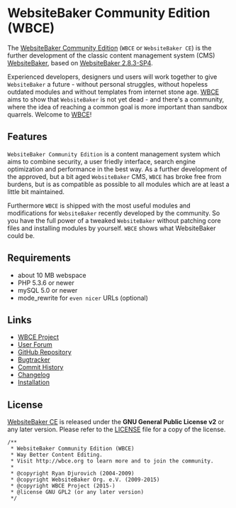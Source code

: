 # WebsiteBaker Community Edition (WBCE)
The [WebsiteBaker Community Edition](http://wbce.org) (`WBCE` or `WebsiteBaker CE`) is the further development of the classic content management system (CMS) [WebsiteBaker](http://websitebaker.org), based on [WebsiteBaker 2.8.3-SP4](http://wiki.websitebaker.org/wbdownload/SP4ForWb2-8-3.zip). 

Experienced developers, designers und users will work together to give `WebsiteBaker` a future - without personal struggles, without hopeless outdated modules and without templates from internet stone age. [WBCE](http://wbce.org) aims to show that `WebsiteBaker` is not yet dead - and there's a community, where the idea of reaching a common goal is more important than sandbox quarrels. Welcome to [WBCE](http://wbce.org)!

## Features
`WebsiteBaker Community Edition` is a content management system which aims to combine security, a user friedly interface, search engine optimization and performance in the best way. As a further development of the approved, but a bit aged `WebsiteBaker` CMS, `WBCE` has broke free from burdens, but is as compatible as possible to all modules which are at least a little bit maintained.

Furthermore `WBCE` is shipped with the most useful modules and modifications for `WebsiteBaker` recently developed by the community. So you have the full power of a tweaked `WebsiteBaker` without patching core files and installing modules by yourself. `WBCE` shows what WebsiteBaker could be. 

## Requirements
  - about 10 MB webspace
  - PHP 5.3.6 or newer
  - mySQL 5.0 or newer
  - mode_rewrite for `even nicer` URLs (optional)

## Links
  - [WBCE Project](http://wbce.org)
  - [User Forum](http://forum.wbce.org)
  - [GitHub Repository](https://github.com/WBCE/WebsiteBaker_CommunityEdition)
  - [Bugtracker](https://github.com/WBCE/WebsiteBaker_CommunityEdition/issues)
  - [Commit History](https://github.com/WBCE/WebsiteBaker_CommunityEdition/commits/master)
  - [Changelog](CHANGELOG.md)
  - [Installation](INSTALL.md)

## License
[WebsiteBaker CE](http://wbce.org) is released under the **GNU General Public License v2** or any later version.
Please refer to the [LICENSE](LICENSE.md) file for a copy of the license.

    /**
     * WebsiteBaker Community Edition (WBCE)
     * Way Better Content Editing.
     * Visit http://wbce.org to learn more and to join the community.
     *
     * @copyright Ryan Djurovich (2004-2009)
     * @copyright WebsiteBaker Org. e.V. (2009-2015)
     * @copyright WBCE Project (2015-)
     * @license GNU GPL2 (or any later version)
     */